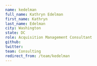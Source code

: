 ```yaml
---
name: kedelman
full_name: Kathryn Edelman
first_name: Kathryn
last_name: Edelman
city: Washington
state: DC
role: Acquisition Management Consultant
github: 
twitter: 
team: Consulting
redirect_from: /team/kedelman
---
```

